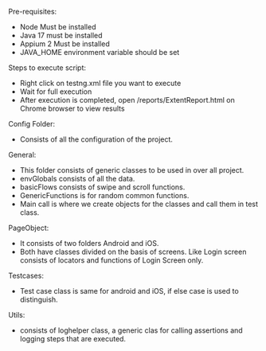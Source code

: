 
Pre-requisites:
  - Node Must be installed
  - Java 17 must be installed
  - Appium 2 Must be installed
  - JAVA_HOME environment variable should be set

Steps to execute script:
  - Right click on testng.xml file you want to execute
  - Wait for full execution
  - After execution is completed, open /reports/ExtentReport.html on Chrome browser to view results


Config Folder:
 - Consists of all the configuration of the project.

General:
 - This folder consists of generic classes to be used in over all project.
 - envGlobals consists of all the data.
 - basicFlows consists of swipe and scroll functions.
 - GenericFunctions is for random common functions. 
 - Main call is where we create objects for the classes and call them in test class.
 
 PageObject:
 - It consists of two folders Android and iOS.
 - Both have classes divided on the basis of screens. Like Login screen consists of locators and functions of Login Screen only.
 
 Testcases:
 - Test case class is same for android and iOS, if else case is used to distinguish.

 Utils:
 - consists of loghelper class, a generic clas for calling assertions and logging steps that are executed.
